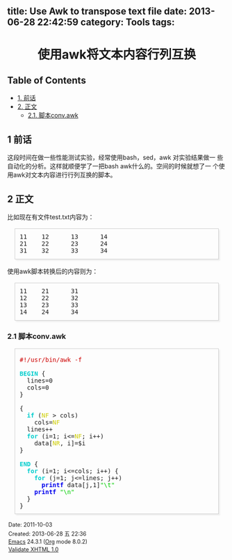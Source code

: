 title: Use Awk to transpose text file
date: 2013-06-28 22:42:59
category: Tools
tags:
---
<html xmlns="http://www.w3.org/1999/xhtml" lang="en" xml:lang="en">
<head>
<title>使用awk将文本内容行列互换</title>
<!-- 2013-06-28 五 22:36 -->
<meta http-equiv="Content-Type" content="text/html;charset=utf-8"/>
<meta name="generator" content="Org-mode"/>
<style type="text/css">
 <!--/*--><![CDATA[/*><!--*/
  .title  { text-align: center; }
  .todo   { font-family: monospace; color: red; }
  .done   { color: green; }
  .tag    { background-color: #eee; font-family: monospace;
            padding: 2px; font-size: 80%; font-weight: normal; }
  .timestamp { color: #bebebe; }
  .timestamp-kwd { color: #5f9ea0; }
  .right  { margin-left: auto; margin-right: 0px;  text-align: right; }
  .left   { margin-left: 0px;  margin-right: auto; text-align: left; }
  .center { margin-left: auto; margin-right: auto; text-align: center; }
  .underline { text-decoration: underline; }
  #postamble p, #preamble p { font-size: 90%; margin: .2em; }
  p.verse { margin-left: 3%; }
  pre {
    border: 1px solid #ccc;
    box-shadow: 3px 3px 3px #eee;
    padding: 8pt;
    font-family: monospace;
    overflow: auto;
    margin: 1.2em;
  }
  pre.src {
    position: relative;
    overflow: visible;
    padding-top: 1.2em;
  }
  pre.src:before {
    display: none;
    position: absolute;
    background-color: white;
    top: -10px;
    right: 10px;
    padding: 3px;
    border: 1px solid black;
  }
  pre.src:hover:before { display: inline;}
  pre.src-sh:before    { content: 'sh'; }
  pre.src-bash:before  { content: 'sh'; }
  pre.src-emacs-lisp:before { content: 'Emacs Lisp'; }
  pre.src-R:before     { content: 'R'; }
  pre.src-perl:before  { content: 'Perl'; }
  pre.src-java:before  { content: 'Java'; }
  pre.src-sql:before   { content: 'SQL'; }

  table { border-collapse:collapse; }
  td, th { vertical-align:top;  }
  th.right  { text-align: center;  }
  th.left   { text-align: center;   }
  th.center { text-align: center; }
  td.right  { text-align: right;  }
  td.left   { text-align: left;   }
  td.center { text-align: center; }
  dt { font-weight: bold; }
  .footpara:nth-child(2) { display: inline; }
  .footpara { display: block; }
  .footdef  { margin-bottom: 1em; }
  .figure { padding: 1em; }
  .figure p { text-align: center; }
  .inlinetask {
    padding: 10px;
    border: 2px solid gray;
    margin: 10px;
    background: #ffffcc;
  }
  #org-div-home-and-up
   { text-align: right; font-size: 70%; white-space: nowrap; }
  textarea { overflow-x: auto; }
  .linenr { font-size: smaller }
  .code-highlighted { background-color: #ffff00; }
  .org-info-js_info-navigation { border-style: none; }
  #org-info-js_console-label
    { font-size: 10px; font-weight: bold; white-space: nowrap; }
  .org-info-js_search-highlight
    { background-color: #ffff00; color: #000000; font-weight: bold; }
  /*]]>*/-->
</style>
<script type="text/javascript">
/*
@licstart  The following is the entire license notice for the
JavaScript code in this tag.

Copyright (C) 2012  Free Software Foundation, Inc.

The JavaScript code in this tag is free software: you can
redistribute it and/or modify it under the terms of the GNU
General Public License (GNU GPL) as published by the Free Software
Foundation, either version 3 of the License, or (at your option)
any later version.  The code is distributed WITHOUT ANY WARRANTY;
without even the implied warranty of MERCHANTABILITY or FITNESS
FOR A PARTICULAR PURPOSE.  See the GNU GPL for more details.

As additional permission under GNU GPL version 3 section 7, you
may distribute non-source (e.g., minimized or compacted) forms of
that code without the copy of the GNU GPL normally required by
section 4, provided you include this license notice and a URL
through which recipients can access the Corresponding Source.


@licend  The above is the entire license notice
for the JavaScript code in this tag.
*/
<!--/*--><![CDATA[/*><!--*/
 function CodeHighlightOn(elem, id)
 {
   var target = document.getElementById(id);
   if(null != target) {
     elem.cacheClassElem = elem.className;
     elem.cacheClassTarget = target.className;
     target.className = "code-highlighted";
     elem.className   = "code-highlighted";
   }
 }
 function CodeHighlightOff(elem, id)
 {
   var target = document.getElementById(id);
   if(elem.cacheClassElem)
     elem.className = elem.cacheClassElem;
   if(elem.cacheClassTarget)
     target.className = elem.cacheClassTarget;
 }
/*]]>*///-->
</script>
</head>
<body>
<div id="content">
<h1 class="title">使用awk将文本内容行列互换</h1>
<div id="table-of-contents">
<h2>Table of Contents</h2>
<div id="text-table-of-contents">
<ul>
<li><a href="#sec-1">1. 前话</a></li>
<li><a href="#sec-2">2. 正文</a>
<ul>
<li><a href="#sec-2-1">2.1. 脚本conv.awk</a></li>
</ul>
</li>
</ul>
</div>
</div>

<!--more-->

<div id="outline-container-sec-1" class="outline-2">
<h2 id="sec-1"><span class="section-number-2">1</span> 前话</h2>
<div class="outline-text-2" id="text-1">
<p>
这段时间在做一些性能测试实验，经常使用bash，sed，awk 对实验结果做一
些自动化的分析。这样就顺便学了一把bash awk什么的。空间的时候就想了一
个使用awk对文本内容进行行列互换的脚本。
</p>
</div>
</div>
<div id="outline-container-sec-2" class="outline-2">
<h2 id="sec-2"><span class="section-number-2">2</span> 正文</h2>
<div class="outline-text-2" id="text-2">
<p>
比如现在有文件test.txt内容为：
</p>
<pre class="example">
11    12      13      14
21    22      23      24
31    32      33      34
</pre>
<p>
使用awk脚本转换后的内容则为：
</p>
<pre class="example">
11    21      31
12    22      32
13    23      33
14    24      34
</pre>
</div>

<div id="outline-container-sec-2-1" class="outline-3">
<h3 id="sec-2-1"><span class="section-number-3">2.1</span> 脚本conv.awk</h3>
<div class="outline-text-3" id="text-2-1">
<div class="org-src-container">

<pre class="src src-awk" id="conv.awk"><span style="color: #cd0000;">#</span><span style="color: #cd0000;">!/usr/bin/awk -f</span>

<span style="color: #00cdcd; font-weight: bold;">BEGIN</span> {
  lines=0
  cols=0
}

{
  <span style="color: #00cdcd; font-weight: bold;">if</span> (<span style="color: #cdcd00;">NF</span> &gt; cols)
    cols=<span style="color: #cdcd00;">NF</span>
  lines++
  <span style="color: #00cdcd; font-weight: bold;">for</span> (i=1; i&lt;=<span style="color: #cdcd00;">NF</span>; i++)
    data[<span style="color: #cdcd00;">NR</span>, i]=$i
}

<span style="color: #00cdcd; font-weight: bold;">END</span> {
  <span style="color: #00cdcd; font-weight: bold;">for</span> (i=1; i&lt;=cols; i++) {
    <span style="color: #00cdcd; font-weight: bold;">for</span> (j=1; j&lt;=lines; j++)
      <span style="color: #0000ee; font-weight: bold;">printf</span> data[j,1]<span style="color: #00cd00;">"\t"</span>
    <span style="color: #0000ee; font-weight: bold;">printf</span> <span style="color: #00cd00;">"\n"</span>
  }
}
</pre>
</div>
</div>
</div>
</div>
</div>
<div id="postamble" class="status">
<p class="date">Date: 2011-10-03</p>
<p class="date">Created: 2013-06-28 五 22:36</p>
<p class="creator"><a href="http://www.gnu.org/software/emacs/">Emacs</a> 24.3.1 (<a href="http://orgmode.org">Org</a> mode 8.0.2)</p>
<p class="xhtml-validation"><a href="http://validator.w3.org/check?uri=referer">Validate XHTML 1.0</a></p>
</div>
</body>
</html>
